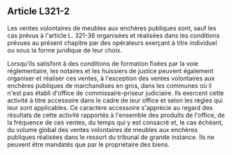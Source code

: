 Article L321-2
----
Les ventes volontaires de meubles aux enchères publiques sont, sauf les cas
prévus à l'article L. 321-36 organisées et réalisées dans les conditions prévues
au présent chapitre par des opérateurs exerçant à titre individuel ou sous la
forme juridique de leur choix.

Lorsqu'ils satisfont à des conditions de formation fixées par la voie
réglementaire, les notaires et les huissiers de justice peuvent également
organiser et réaliser ces ventes, à l'exception des ventes volontaires aux
enchères publiques de marchandises en gros, dans les communes où il n'est pas
établi d'office de commissaire-priseur judiciaire. Ils exercent cette activité à
titre accessoire dans le cadre de leur office et selon les règles qui leur sont
applicables. Ce caractère accessoire s'apprécie au regard des résultats de cette
activité rapportés à l'ensemble des produits de l'office, de la fréquence de ces
ventes, du temps qui y est consacré et, le cas échéant, du volume global des
ventes volontaires de meubles aux enchères publiques réalisées dans le ressort
du tribunal de grande instance. Ils ne peuvent être mandatés que par le
propriétaire des biens.
